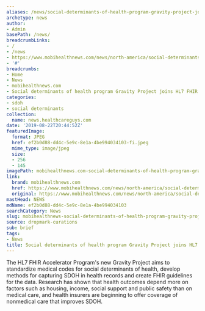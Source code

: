 ```yaml
---
aliases: /news/social-determinants-of-health-program-gravity-project-joins-hl7-fhir-accelerator
archetype: news
author:
- Admin
basePath: /news/
breadcrumbLinks:
- /
- /news
- https://www.mobihealthnews.com/news/north-america/social-determinants-health-program-gravity-project-joins-hl7-fhir-accelerator
- '#'
breadcrumbs:
- Home
- News
- mobihealthnews.com
- Social determinants of health program Gravity Project joins HL7 FHIR accelerator
categories:
- sdoh
- social determinants
collection:
  name: news.healthcareguys.com
date: '2019-08-22T20:44:52Z'
featuredImage:
  format: JPEG
  href: ef2b0d88-dd4c-5e9c-8e1a-4be994034103-fi.jpeg
  mime_type: image/jpeg
  size:
  - 256
  - 145
imagePath: mobihealthnews.com-social-determinants-of-health-program-gravity-project-joins-hl7-fhir-accelerator
link:
  brand: mobihealthnews.com
  href: https://www.mobihealthnews.com/news/north-america/social-determinants-health-program-gravity-project-joins-hl7-fhir-accelerator
  original: https://www.mobihealthnews.com/news/north-america/social-determinants-health-program-gravity-project-joins-hl7-fhir-accelerator
mastHead: NEWS
mdName: ef2b0d88-dd4c-5e9c-8e1a-4be994034103
searchCategory: News
slug: mobihealthnews-social-determinants-of-health-program-gravity-project-joins-hl7-fhir-accelerator
source: dropmark-curations
sub: brief
tags:
- News
title: Social determinants of health program Gravity Project joins HL7 FHIR accelerator
---
```


The HL7 FHIR Accelerator Program's new Gravity Project aims to standardize medical codes for social determinants of health, develop methods for capturing SDOH in health records and create FHIR guidelines for the data. Research has shown that health outcomes depend more on factors such as housing, income, social support and public safety than on medical care, and health insurers are beginning to offer coverage of nonmedical care that improves SDOH.